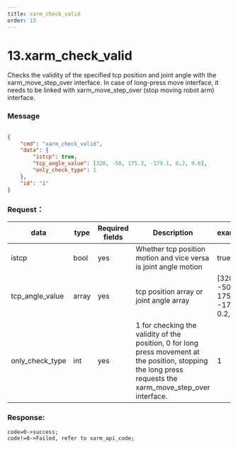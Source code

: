 ```yaml
---
title: xarm_check_valid
order: 13
---
```

# 13.xarm_check_valid

Checks the validity of the specified tcp position and joint angle with the xarm_move_step_over interface.
In case of long-press move interface, it needs to be linked with xarm_move_step_over (stop moving robot arm) interface.

### **Message**
```json

{
    "cmd": "xarm_check_valid",
    "data": {
        "istcp": true,
        "tcp_angle_value": [320, -50, 175.3, -179.1, 0.2, 9.6],
        "only_check_type": 1
    },
    "id": "1"
}
```

### Request：



| data  | type  | Required fields  | Description | example                             |
|-------|-------|---|----|-------------------------------------|
| istcp | bool  | yes |  Whether tcp position motion and vice versa is joint angle motion   | true                                |
|    tcp_angle_value   | array | yes |  tcp position array or joint angle array  | [320, -50, 175.3, -179.1, 0.2, 9.6] |
|    only_check_type   | int   | yes |   1 for checking the validity of the position, 0 for long press movement at the position, stopping the long press requests the xarm_move_step_over interface.  | 1                                   |

### Response:

```
code=0->success;
code!=0->Failed, refer to xarm_api_code;

```
